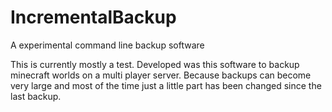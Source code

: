 IncrementalBackup
=================

A experimental command line backup software

This is currently mostly a test. Developed was this software to backup minecraft worlds on a multi player server. Because backups can become very large and most of the time just a little part has been changed since the last backup.

